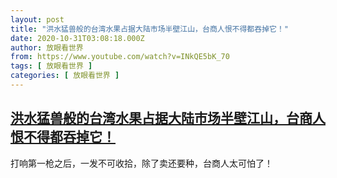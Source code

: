 ```yaml
---
layout: post
title: "洪水猛兽般的台湾水果占据大陆市场半壁江山，台商人恨不得都吞掉它！"
date: 2020-10-31T03:08:18.000Z
author: 放眼看世界
from: https://www.youtube.com/watch?v=INkQE5bK_70
tags: [ 放眼看世界 ]
categories: [ 放眼看世界 ]
---
```

<!--1604113698000-->
[洪水猛兽般的台湾水果占据大陆市场半壁江山，台商人恨不得都吞掉它！](https://www.youtube.com/watch?v=INkQE5bK_70)
------

<div>
打响第一枪之后，一发不可收拾，除了卖还要种，台商人太可怕了！
</div>
